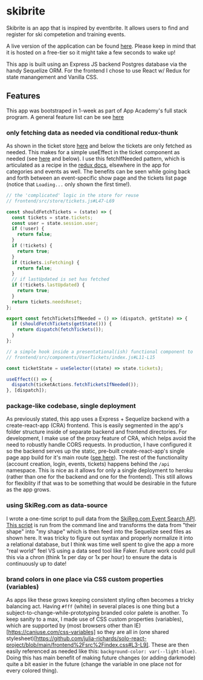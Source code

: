 # skibrite

Skibrite is an app that is inspired by eventbrite. It allows users to find and register for ski competetion and training events.

A live version of the application can be found [here](https://skibrite.herokuapp.com/). Please keep in mind that it is hosted on a free-tier so it might take a few seconds to wake up!

This app is built using an Express JS backend Postgres database via the handy Sequelize ORM. For the frontend I chose to use React w/ Redux for state manangement and Vanilla CSS.

## Features

This app was bootstraped in 1-week as part of App Academy's full stack program. A general feature list can be see [here](https://github.com/julia-richards/solo-react-project/wiki/Feature-List)

### only fetching data as needed via conditional redux-thunk

As shown in the ticket store [here](https://github.com/julia-richards/solo-react-project/blob/main/frontend/src/store/tickets.js#L47-L69) and below the tickets are only fetched as needed. This makes for a simple useEffect in the ticket component as needed (see [here](https://github.com/julia-richards/solo-react-project/blob/main/frontend/src/components/UserTickets/index.js#L11-L15) and below). I use this fetchIfNeeded pattern, which is articulated as a recipe in the [redux docs](https://codesandbox.io/s/github/reduxjs/redux/tree/master/examples/async?file=/src/actions/index.js), elsewhere in the app for categories and events as well. The benefits can be seen while going back and forth between an event-specific show page and the tickets list page (notice that `Loading...` only shown the first time!).

```js
// the 'complicated' logic in the store for reuse
// frontend/src/store/tickets.js#L47-L69

const shouldFetchTickets = (state) => {
  const tickets = state.tickets;
  const user = state.session.user;
  if (!user) {
    return false;
  }
  if (!tickets) {
    return true;
  }
  if (tickets.isFetching) {
    return false;
  }
  // if lastUpdated is set has fetched
  if (!tickets.lastUpdated) {
    return true;
  }
  return tickets.needsReset;
};

export const fetchTicketsIfNeeded = () => (dispatch, getState) => {
  if (shouldFetchTickets(getState())) {
    return dispatch(fetchTickets());
  }
};

// a simple hook inside a presentational(ish) functional component to 'just give me data'
// frontend/src/components/UserTickets/index.js#L11-L15

const ticketState = useSelector((state) => state.tickets);

useEffect(() => {
  dispatch(ticketActions.fetchTicketsIfNeeded());
}, [dispatch]);

```

### package-like codebase, single deployment

As previously stated, this app uses a Express + Sequelize backend with a create-react-app (CRA) frontend. This is easily segmented in the app's folder structure inside of separate backend and frontend directories. For development, I make use of the proxy feature of CRA, which helps avoid the need to robustly handle CORS requests. In production, I have configured it so the backend serves up the static, pre-built create-react-app's single page app build for it's main route ([see here](https://github.com/julia-richards/solo-react-project/blob/main/backend/routes/index.js#L14-L34)). The rest of the functionality (account creation, login, events, tickets) happens behind the `/api` namespace. This is nice as it allows for only a single deployment to heroku (rather than one for the backend and one for the frontend). This still allows for flexiblity if that was to be something that would be desirable in the future as the app grows.

### using SkiReg.com as data-source

I wrote a one-time script to pull data from the [SkiReg.com Event Search API](https://www.skireg.com/api/EventSearchDoc.aspx). [This script](https://github.com/julia-richards/solo-react-project/blob/main/backend%2Fscripts%2FdataFetch.js) is run from the command line and transforms the data from "their shape" into "my shape" which is then feed into the Sequelize seed files as shown here. It was tricky to figure out syntax and properly normalize it into a relational database, but I think was time well spent to give the app a more "real world" feel VS using a data seed tool like Faker. Future work could pull this via a chron (think 1x per day or 1x per hour) to ensure the data is continuously up to date!

### brand colors in one place via CSS custom properties (variables)

As apps like these grows keeping consistent styling often becomes a tricky balancing act. Having `#fff` (white) in several places is one thing but a subject-to-change-while-prototyping branded color palete is another. To keep sanity to a max, I made use of CSS custom properties (variables), which are supported by (most browsers other than IE)[https://caniuse.com/css-variables] so they are all in (one shared stylesheet)[https://github.com/julia-richards/solo-react-project/blob/main/frontend%2Fsrc%2Findex.css#L3-L9]. These are then easily referenced as needed like this: `background-color: var(--light-blue)`. Doing this has main benefit of making future changes (or adding darkmode) quite a bit easier in the future (change the variable in one place not for every colored thing).
